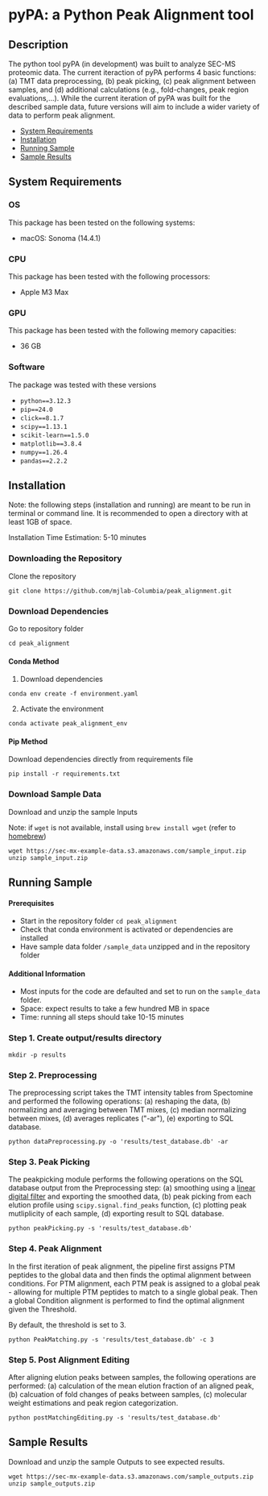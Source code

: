 # pyPA: a Python Peak Alignment tool

## Description
The python tool pyPA (in development) was built to analyze SEC-MS proteomic data. The current iteraction of pyPA performs 4 basic functions: (a) TMT data preprocessing, (b) peak picking, (c) peak alignment between samples, and (d) additional calculations (e.g., fold-changes, peak region evaluations,...). While the current iteration of pyPA was built for the described sample data, future versions will aim to include a wider variety of data to perform peak alignment. 

- [System Requirements](#system-requirements)
- [Installation](#installation)
- [Running Sample](#running-sample)
- [Sample Results](#sample-results)

## System Requirements

### OS
This package has been tested on the following systems:
+ macOS: Sonoma (14.4.1)

### CPU
This package has been tested with the following processors:
+ Apple M3 Max

### GPU
This package has been tested with the following memory capacities:
+ 36 GB

### Software
The package was tested with these versions
+ `python==3.12.3`
+ `pip==24.0`
+ `click==8.1.7`
+ `scipy==1.13.1`
+ `scikit-learn==1.5.0`
+ `matplotlib==3.8.4`
+ `numpy==1.26.4`
+ `pandas==2.2.2`

## Installation
Note: the following steps (installation and running) are meant to be run in terminal or command line. It is recommended to open a directory with at least 1GB of space. 

Installation Time Estimation: 5-10 minutes
### Downloading the Repository

Clone the repository 
```
git clone https://github.com/mjlab-Columbia/peak_alignment.git
```

### Download Dependencies
Go to repository folder
```
cd peak_alignment
```
#### Conda Method
1. Download dependencies
```
conda env create -f environment.yaml
```

2. Activate the environment
```
conda activate peak_alignment_env
```
#### Pip Method
Download dependencies directly from requirements file 
```
pip install -r requirements.txt
```

### Download Sample Data
Download and unzip the sample Inputs

Note: if `wget` is not available, install using `brew install wget` (refer to [homebrew](https://brew.sh/)) 

```
wget https://sec-mx-example-data.s3.amazonaws.com/sample_input.zip
unzip sample_input.zip
```

## Running Sample
#### Prerequisites
+ Start in the repository folder `cd peak_alignment`
+ Check that conda environment is activated or dependencies are installed
+ Have sample data folder `/sample_data` unzipped and in the repository folder

#### Additional Information
+ Most inputs for the code are defaulted and set to run on the `sample_data` folder.
+ Space: expect results to take a few hundred MB in space
+ Time: running all steps should take 10-15 minutes

### Step 1. Create output/results directory
```
mkdir -p results
```

### Step 2. Preprocessing
The preprocessing script takes the TMT intensity tables from Spectomine and performed the following operations: (a) reshaping the data, (b) normalizing and averaging between TMT mixes, (c) median normalizing between mixes, (d) averages replicates ("-ar"), (e) exporting to SQL database.
```
python dataPreprocessing.py -o 'results/test_database.db' -ar
```

### Step 3. Peak Picking
The peakpicking module performs the following operations on the SQL database output from the Preprocessing step: (a) smoothing using a [linear digital filter](https://docs.scipy.org/doc/scipy/reference/generated/scipy.signal.filtfilt.html) and exporting the smoothed data, (b) peak picking from each elution profile using `scipy.signal.find_peaks` function, (c) plotting peak mutliplicity of each sample, (d) exporting result to SQL database.
```
python peakPicking.py -s 'results/test_database.db' 
```

### Step 4. Peak Alignment 
In the first iteration of peak alignment, the pipeline first assigns PTM peptides to the global data and then finds the optimal alignment between conditions. For PTM alignment, each PTM peak is assigned to a global peak - allowing for multiple PTM peptides to match to a single global peak. Then a global Condition alignment is performed to find the optimal alignment given the Threshold. 

By default, the threshold is set to 3. 
```
python PeakMatching.py -s 'results/test_database.db' -c 3
```

### Step 5. Post Alignment Editing 
After aligning elution peaks between samples, the following operations are performed: (a) calculation of the mean elution fraction of an aligned peak, (b) calcuation of fold changes of peaks between samples, (c) molecular weight estimations and peak region categorization.
```
python postMatchingEditing.py -s 'results/test_database.db'
```
## Sample Results

Download and unzip the sample Outputs to see expected results.

```
wget https://sec-mx-example-data.s3.amazonaws.com/sample_outputs.zip
unzip sample_outputs.zip
```
